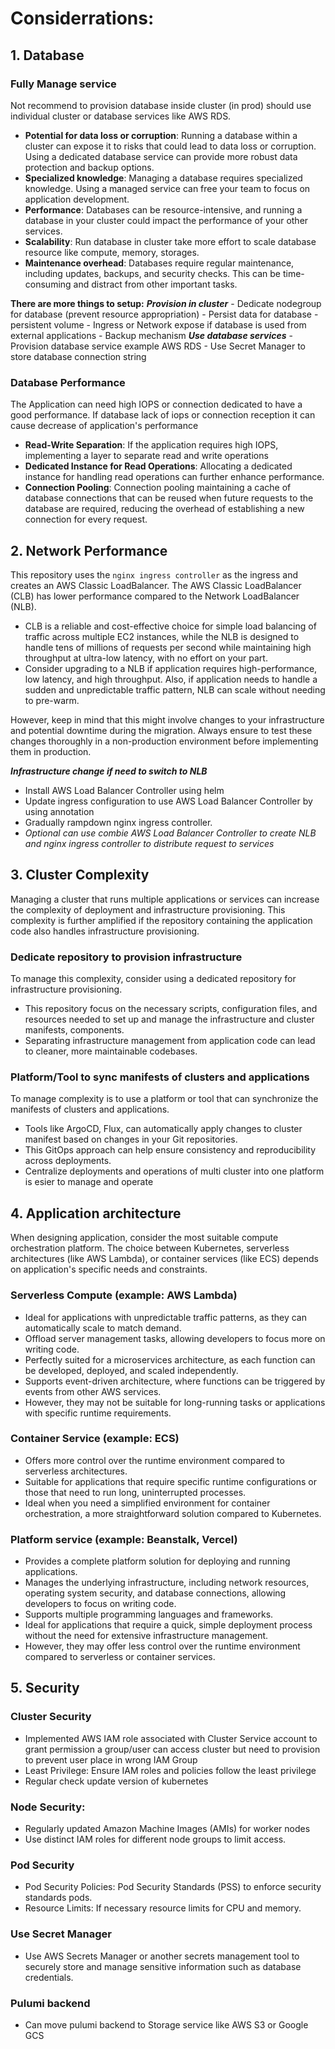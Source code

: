 # Considerrations:
## 1. Database
### Fully Manage service
Not recommend to provision database inside cluster (in prod) should use individual cluster or database services like AWS RDS.

- **Potential for data loss or corruption**: Running a database within a cluster can expose it to risks that could lead to data loss or corruption. Using a dedicated database service can provide more robust data protection and backup options.
- **Specialized knowledge**: Managing a database requires specialized knowledge. Using a managed service can free your team to focus on application development.
- **Performance**: Databases can be resource-intensive, and running a database in your cluster could impact the performance of your other services.
- **Scalability**: Run database in cluster take more effort to scale database resource like compute, memory, storages.
- **Maintenance overhead**: Databases require regular maintenance, including updates, backups, and security checks. This can be time-consuming and distract from other important tasks.

**There are more things to setup:**
***Provision in cluster***
    - Dedicate nodegroup for database (prevent resource appropriation)
    - Persist data for database - persistent volume
    - Ingress or Network expose if database is used from external applications
    - Backup mechanism
***Use database services***
    - Provision database service example AWS RDS
    - Use Secret Manager to store database connection string

### Database Performance
The Application can need high IOPS or connection dedicated to have a good performance. If database lack of iops or connection reception it can cause decrease of application's performance
- **Read-Write Separation**: If the application requires high IOPS, implementing a layer to separate read and write operations
- **Dedicated Instance for Read Operations**: Allocating a dedicated instance for handling read operations can further enhance performance.
- **Connection Pooling**: Connection pooling maintaining a cache of database connections that can be reused when future requests to the database are required, reducing the overhead of establishing a new connection for every request.

## 2. Network Performance
This repository uses the `nginx ingress controller` as the ingress and creates an AWS Classic LoadBalancer. The AWS Classic LoadBalancer (CLB) has lower performance compared to the Network LoadBalancer (NLB).
- CLB is a reliable and cost-effective choice for simple load balancing of traffic across multiple EC2 instances, while the NLB is designed to handle tens of millions of requests per second while maintaining high throughput at ultra-low latency, with no effort on your part.
- Consider upgrading to a NLB if application requires high-performance, low latency, and high throughput. Also, if application needs to handle a sudden and unpredictable traffic pattern, NLB can scale without needing to pre-warm.

However, keep in mind that this might involve changes to your infrastructure and potential downtime during the migration. Always ensure to test these changes thoroughly in a non-production environment before implementing them in production.

***Infrastructure change if need to switch to NLB***
  - Install AWS Load Balancer Controller using helm
  - Update ingress configuration to use AWS Load Balancer Controller by using annotation
  - Gradually rampdown nginx ingress controller.
  - *Optional can use combie AWS Load Balancer Controller to create NLB and nginx ingress controller to distribute request to services*


## 3. Cluster Complexity

Managing a cluster that runs multiple applications or services can increase the complexity of deployment and infrastructure provisioning. This complexity is further amplified if the repository containing the application code also handles infrastructure provisioning.

### Dedicate repository to provision infrastructure
To manage this complexity, consider using a dedicated repository for infrastructure provisioning.
- This repository focus on the necessary scripts, configuration files, and resources needed to set up and manage the infrastructure and cluster manifests, components.
- Separating infrastructure management from application code can lead to cleaner, more maintainable codebases.

### Platform/Tool to sync manifests of clusters and applications
To manage complexity is to use a platform or tool that can synchronize the manifests of clusters and applications.
- Tools like ArgoCD, Flux, can automatically apply changes to cluster manifest based on changes in your Git repositories.
- This GitOps approach can help ensure consistency and reproducibility across deployments.
- Centralize deployments and operations of multi cluster into one platform is esier to manage and operate


## 4. Application architecture
When designing application, consider the most suitable compute orchestration platform. The choice between Kubernetes, serverless architectures (like AWS Lambda), or container services (like ECS) depends on application's specific needs and constraints.

### Serverless Compute (example: AWS Lambda)
- Ideal for applications with unpredictable traffic patterns, as they can automatically scale to match demand.
- Offload server management tasks, allowing developers to focus more on writing code.
- Perfectly suited for a microservices architecture, as each function can be developed, deployed, and scaled independently.
- Supports event-driven architecture, where functions can be triggered by events from other AWS services.
- However, they may not be suitable for long-running tasks or applications with specific runtime requirements.

### Container Service (example: ECS)
- Offers more control over the runtime environment compared to serverless architectures.
- Suitable for applications that require specific runtime configurations or those that need to run long, uninterrupted processes.
- Ideal when you need a simplified environment for container orchestration, a more straightforward solution compared to Kubernetes.

### Platform service (example: Beanstalk, Vercel)
- Provides a complete platform solution for deploying and running applications.
- Manages the underlying infrastructure, including network resources, operating system security, and database connections, allowing developers to focus on writing code.
- Supports multiple programming languages and frameworks.
- Ideal for applications that require a quick, simple deployment process without the need for extensive infrastructure management.
- However, they may offer less control over the runtime environment compared to serverless or container services.

## 5. Security
### Cluster Security
- Implemented AWS IAM role associated with Cluster Service account to grant permission a group/user can access cluster but need to provision to prevent user place in wrong IAM Group
- Least Privilege: Ensure IAM roles and policies follow the least privilege
- Regular check update version of kubernetes
### Node Security:
- Regularly updated Amazon Machine Images (AMIs) for worker nodes
- Use distinct IAM roles for different node groups to limit access.
### Pod Security
- Pod Security Policies: Pod Security Standards (PSS) to enforce security standards pods.
- Resource Limits: If necessary resource limits for CPU and memory.
### Use Secret Manager
- Use AWS Secrets Manager or another secrets management tool to securely store and manage sensitive information such as database credentials.
### Pulumi backend
- Can move pulumi backend to Storage service like AWS S3 or Google GCS